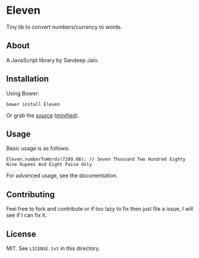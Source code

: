 # Eleven

Tiny lib to convert numbers/currency to words.

## About

A JavaScript library by Sandeep Jain.

<!--
See the [project homepage](http://sandeepjain.github.io/Eleven).
-->

## Installation

Using Bower:

    bower install Eleven

Or grab the [source](https://github.com/sandeepjain/Eleven/dist/Eleven.js) ([minified](https://github.com/sandeepjain/Eleven/dist/Eleven.min.js)).

## Usage

Basic usage is as follows:

    Eleven.numberToWords(7289.08); // Seven Thousand Two Hundred Eighty Nine Rupees And Eight Paise Only

For advanced usage, see the documentation.

<!--
## Documentation

Start with `docs/MAIN.md`.
-->

## Contributing

Feel free to fork and contribute or if too lazy to fix then just file a issue, I will see if I can fix it.

## License

MIT. See `LICENSE.txt` in this directory.
